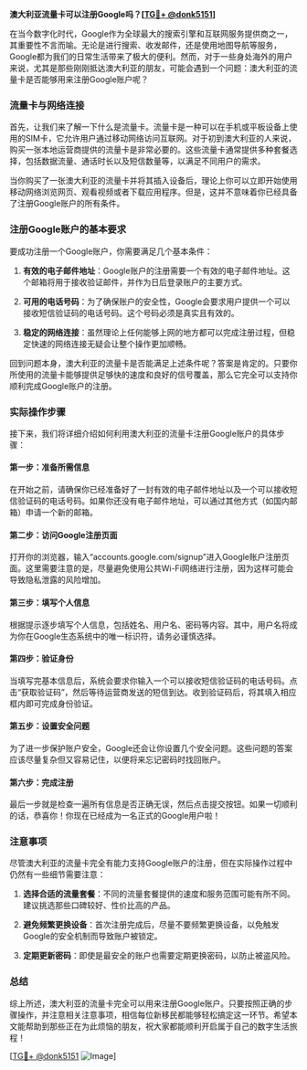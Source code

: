 **澳大利亚流量卡可以注册Google吗？[[TG💪+ @donk5151](https://t.me/s/donk5151)]**

在当今数字化时代，Google作为全球最大的搜索引擎和互联网服务提供商之一，其重要性不言而喻。无论是进行搜索、收发邮件，还是使用地图导航等服务，Google都为我们的日常生活带来了极大的便利。然而，对于一些身处海外的用户来说，尤其是那些刚刚抵达澳大利亚的朋友，可能会遇到一个问题：澳大利亚的流量卡是否能够用来注册Google账户呢？

### 流量卡与网络连接

首先，让我们来了解一下什么是流量卡。流量卡是一种可以在手机或平板设备上使用的SIM卡，它允许用户通过移动网络访问互联网。对于初到澳大利亚的人来说，购买一张本地运营商提供的流量卡是非常必要的。这些流量卡通常提供多种套餐选择，包括数据流量、通话时长以及短信数量等，以满足不同用户的需求。

当你购买了一张澳大利亚的流量卡并将其插入设备后，理论上你可以立即开始使用移动网络浏览网页、观看视频或者下载应用程序。但是，这并不意味着你已经具备了注册Google账户的所有条件。

### 注册Google账户的基本要求

要成功注册一个Google账户，你需要满足几个基本条件：

1. **有效的电子邮件地址**：Google账户的注册需要一个有效的电子邮件地址。这个邮箱将用于接收验证邮件，并作为日后登录账户的主要方式。
   
2. **可用的电话号码**：为了确保账户的安全性，Google会要求用户提供一个可以接收短信验证码的电话号码。这个号码必须是真实且有效的。

3. **稳定的网络连接**：虽然理论上任何能够上网的地方都可以完成注册过程，但稳定快速的网络连接无疑会让整个操作更加顺畅。

回到问题本身，澳大利亚的流量卡是否能满足上述条件呢？答案是肯定的。只要你所使用的流量卡能够提供足够快的速度和良好的信号覆盖，那么它完全可以支持你顺利完成Google账户的注册。

### 实际操作步骤

接下来，我们将详细介绍如何利用澳大利亚的流量卡注册Google账户的具体步骤：

#### 第一步：准备所需信息
在开始之前，请确保你已经准备好了一封有效的电子邮件地址以及一个可以接收短信验证码的电话号码。如果你还没有电子邮件地址，可以通过其他方式（如国内邮箱）申请一个新的邮箱。

#### 第二步：访问Google注册页面
打开你的浏览器，输入“accounts.google.com/signup”进入Google账户注册页面。这里需要注意的是，尽量避免使用公共Wi-Fi网络进行注册，因为这样可能会导致隐私泄露的风险增加。

#### 第三步：填写个人信息
根据提示逐步填写个人信息，包括姓名、用户名、密码等内容。其中，用户名将成为你在Google生态系统中的唯一标识符，请务必谨慎选择。

#### 第四步：验证身份
当填写完基本信息后，系统会要求你输入一个可以接收短信验证码的电话号码。点击“获取验证码”，然后等待运营商发送的短信到达。收到验证码后，将其填入相应框内即可完成身份验证。

#### 第五步：设置安全问题
为了进一步保护账户安全，Google还会让你设置几个安全问题。这些问题的答案应该尽量复杂但又容易记住，以便将来忘记密码时找回账户。

#### 第六步：完成注册
最后一步就是检查一遍所有信息是否正确无误，然后点击提交按钮。如果一切顺利的话，恭喜你！你现在已经成为一名正式的Google用户啦！

### 注意事项

尽管澳大利亚的流量卡完全有能力支持Google账户的注册，但在实际操作过程中仍然有一些细节需要注意：

1. **选择合适的流量套餐**：不同的流量套餐提供的速度和服务范围可能有所不同。建议挑选那些口碑较好、性价比高的产品。

2. **避免频繁更换设备**：首次注册完成后，尽量不要频繁更换设备，以免触发Google的安全机制而导致账户被锁定。

3. **定期更新密码**：即使是最安全的账户也需要定期更换密码，以防止被盗风险。

### 总结

综上所述，澳大利亚的流量卡完全可以用来注册Google账户。只要按照正确的步骤操作，并注意相关注意事项，相信每位新移民都能够轻松搞定这一环节。希望本文能帮助到那些正在为此烦恼的朋友，祝大家都能顺利开启属于自己的数字生活旅程！

[[TG💪+ @donk5151](https://t.me/s/donk5151) ![Image](https://i.postimg.cc/rwNCRYN7/Snipaste-2025-04-30-17-27-05.png)]